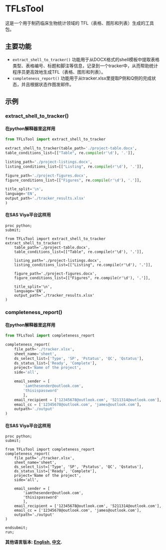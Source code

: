 # TFLsTool

这是一个用于制药临床生物统计领域的 TFL（表格、图形和列表）生成的工具包。

## 主要功能
* `extract_shell_to_tracker()` 功能用于从DOCX格式的shell模板中提取表格类型、表格编号、标题和脚注等信息，记录到一个tracker中，从而帮助统计程序员更高效地生成TFL（表格、图形和列表）。
* `completeness_report()`  功能用于从tracker.xlsx里提取P侧和Q侧的完成状态，并且根据状态作图发邮件。

## 示例

### extract_shell_to_tracker()

#### 在python解释器里这样用

```python
from TFLsTool import extract_shell_to_tracker

extract_shell_to_tracker(table_path='./project-table.docx',
table_conditions_list=[["Table", re.compile(r'\d'), '.']],

listing_path='./project-listings.docx',
listing_conditions_list=[["Listing", re.compile(r'\d'), '.']],

figure_path='./project-figures.docx',
figure_conditions_list=[["Figures", re.compile(r'\d'), '.']],

title_split='\n',
language='EN',
output_path='./tracker_results.xlsx'
)
```
#### 在SAS Viya平台这样用

```SAS
proc python;
submit;

from TFLsTool import extract_shell_to_tracker
extract_shell_to_tracker(
    table_path='./project-table.docx',
    table_conditions_list=[["Table", re.compile(r'\d'), '.']],
    
    listing_path='./project-listings.docx',
    listing_conditions_list=[["Listing", re.compile(r'\d'), '.']],
    
    figure_path='./project-figures.docx',
    figure_conditions_list=[["Figures", re.compile(r'\d'), '.']],

    title_split='\n',
    language='EN',
    output_path='./tracker_results.xlsx'
)
```

### completeness_report()

#### 在python解释器里这样用

```python
from TFLsTool import completeness_report

completeness_report(
    file_path='./tracker.xlsx',
    sheet_name='sheet',
    ds_select_list=['Type', 'SP', 'Pstatus', 'QC', 'Qstatus'],
    ds_status_list=['Ready', 'Complete'],
    project='Name of the project',
    side='all',

    email_sender = [
        'iamthesender@outlook.com',
        'thisispassword'
        ],
    email_recipient = ['12345678@outlook.com', '5211314@outlook.com'],
    email_cc = ['12345678@outlook.com', 'james@outlook.com'], 
    outpath='./output'
)
```
#### 在SAS Viya平台这样用

```SAS
proc python;
submit;

from TFLsTool import completeness_report
completeness_report(
    file_path='./tracker.xlsx',
    sheet_name='sheet',
    ds_select_list=['Type', 'SP', 'Pstatus', 'QC', 'Qstatus'],
    ds_status_list=['Ready', 'Complete'],
    project='Name of the project',
    side='all',

    email_sender = [
        'iamthesender@outlook.com',
        'thisispassword'
        ],
    email_recipient = ['12345678@outlook.com', '5211314@outlook.com'],
    email_cc = ['12345678@outlook.com', 'james@outlook.com'], 
    outpath='./output'
)

endsubmit;
run;
```

**其他语言版本: [English](README.md), [中文](README_zh.md).**
